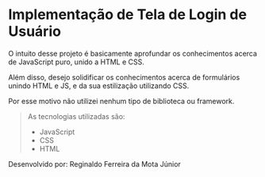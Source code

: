 # Implementação de Tela de Login de Usuário
O intuito desse projeto é basicamente aprofundar os conhecimentos acerca de JavaScript puro, unido a HTML e CSS.

Além disso, desejo solidificar os conhecimentos acerca de formulários unindo HTML e JS, e da sua estilização utilizando CSS.

Por esse motivo não utilizei nenhum tipo de biblioteca ou framework.

>As tecnologias utilizadas são:
>* JavaScript
>* CSS
>* HTML

Desenvolvido por: Reginaldo Ferreira da Mota Júnior
